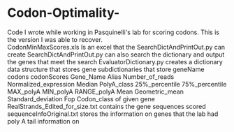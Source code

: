 # Codon-Optimality-
Code I wrote while working in Pasquinelli's lab for scoring codons. This is the version I was able to recover.  
CodonMinMaxScores.xls	Is an excel that the SearchDictAndPrintOut.py can create
SearchDictAndPrintOut.py can also search the dictionary and output the genes that meet the search
EvaluatorDictionary.py	creates a dictionary data structure that stores gene subdictionaries that store geneName codons  codonScores Gene_Name	Alias	Number_of_reads	Normalized_expression	Median	PolyA_class	25%_percentile	75%_percentile	MAX_polyA	MIN_polyA	RANGE_polyA	Mean	Geometric_mean	Standard_deviation	Fop	Codon_class   of given gene 
RealStrands_Edited_for_size.txt	contains the gene sequences scored
sequenceInfoOriginal.txt stores the information on genes that the lab had poly A tail information on
